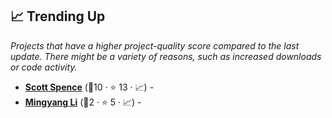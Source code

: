## 📈 Trending Up

_Projects that have a higher project-quality score compared to the last update. There might be a variety of reasons, such as increased downloads or code activity._

- <b><a href="https://scottspence.com/posts">Scott Spence</a></b> (🥈10 ·  ⭐ 13 · 📈) - 
- <b><a href="https://tslmy.gitbook.io/k/">Mingyang Li</a></b> (🥉2 ·  ⭐ 5 · 📈) -  <code><img src="https://raw.githubusercontent.com/lyz-code/best-of-digital-gardens/main/.icons/programming.png" style="display:inline;" width="13" height="13"></code> <code><img src="https://raw.githubusercontent.com/lyz-code/best-of-digital-gardens/main/.icons/science.png" style="display:inline;" width="13" height="13"></code>

